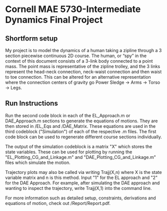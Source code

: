 # Cornell MAE 5730-Intermediate Dynamics Final Project 

## Shortform setup
My project is to model the dynamics of a human taking a zipline through a 3 section piecewise continuous 2D course. The human, or “spy” in the context of this document consists of a 3-link body connected to a point mass. The point mass is representative of the zipline trolley, and the 3 links represent the head-neck connection, neck-waist connection and then waist to toe connection. This can be altered for an alternative representation where the connection centers of gravity go Power Sledge -> Arms -> Torso -> Legs. 

## Run Instructions
Run the second code block in each of the EL_Approach.m or DAE_Approach.m sections to generate the equations of motions. They are then stored in /EL_Eqs and /DAE_Matrix. These equations are used in the third codeblock ("Simulation") of each of the respective .m files. The first code block can be used to regenerate different course sections individually.

The output of the simulation codeblock is a matrix "X" which stores the state variables. These can be used for plotting by running the "EL_Plotting_CG_and_Linkage.m" and "DAE_Plotting_CG_and_Linkage.m" files which simulate the motion.

Trajectory plots may also be called via writing Trajj(X,n) where X is the state variable matrix and n is this method. Input "1" for the EL approach and "2" for the DAE Approach. For example, after simulating the DAE approach and wanting to inspect the trajectory, write Trajj(X,1) into the command line.

For more information such as detailed setup, constraints, derivations and equations of motion, check out /Report/Report.pdf.

